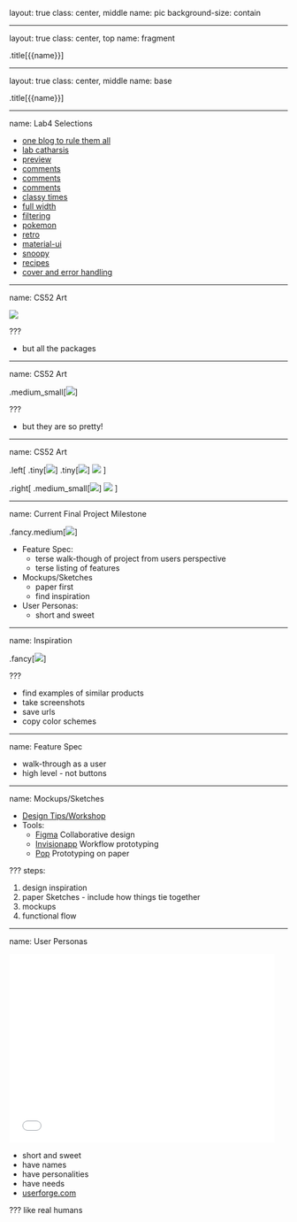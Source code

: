 layout: true
class: center, middle
name: pic
background-size: contain

---

layout: true
class: center, top
name: fragment

.title[{{name}}]

---
layout: true
class: center, middle
name: base

.title[{{name}}]



---
name: Lab4 Selections

* [one blog to rule them all](http://cs52-benblog.surge.sh/)
* [lab catharsis](http://traumabox.surge.sh/)
* [preview](http://zchr-lab-4.surge.sh/)
* [comments](http://lab4-kevinfarmer.surge.sh/)
* [comments](http://starterpack-heyssshhh.surge.sh/)
* [comments](http://ogrenblogs.surge.sh/)
* [classy times](http://nmoolenijzer-news.surge.sh/)
* [full width](http://squids-den.surge.sh/)
* [filtering](http://rightful-selection.surge.sh/)
* [pokemon](http://byang-lab4.surge.sh/)
* [retro](http://cs52-lab4-tyler-burnam.surge.sh/)
* [material-ui](http://annie.surge.sh/)
* [snoopy](http://starterpack-ruoniwang.surge.sh/)
* [recipes](http://lab4-emilyjlin95.surge.sh/)
* [cover and error handling](http://cs52-blog-nikoru-chen.surge.sh/)



---
name: CS52 Art


![](img/npm-table.jpg)

???
* but all the packages



---
name: CS52 Art


.medium_small[![](img/fatarrows-table.jpg)]

???
* but they are so pretty!


---
name: CS52 Art

.left[
.tiny[![](img/gulp-table.jpg)]
.tiny[![](img/toomanylabs-table.jpg)]
![](img/state-store-reducer-table.jpg)
]

.right[
.medium_small[![](img/primary_foreign_keys-table.jpg)]
![](img/index_vs_linear-table.jpg)
]


---
name: Current Final Project Milestone


.fancy.medium[![](http://i.giphy.com/13NR9a0aYuYMy4.gif)]

* Feature Spec:
  * terse walk-though of project from users perspective
  * terse listing of features
* Mockups/Sketches
  * paper first
  * find inspiration
* User Personas:
  * short and sweet


---
name: Inspiration

.fancy[![](img/inspiration.jpg)]


???
* find examples of similar products
* take screenshots
* save urls
* copy color schemes



---
name: Feature Spec

* walk-through as a user
* high level - not buttons



---
name: Mockups/Sketches


* [Design Tips/Workshop](../03_design)
* Tools:
  * [Figma](https://www.figma.com/) Collaborative design
  * [Invisionapp](https://www.invisionapp.com/) Workflow prototyping
  * [Pop](https://marvelapp.com/pop/) Prototyping on paper

???
steps:
1. design inspiration
1. paper Sketches - include how things tie together
1. mockups
1. functional flow



---
name: User Personas

<iframe src="//giphy.com/embed/wnSp3l5BtWWNq" width="480" height="342" frameBorder="0" class="giphy-embed" allowFullScreen></iframe>

* short and sweet
* have names
* have personalities
* have needs
* [userforge.com](http://userforge.com)

???
like real humans
